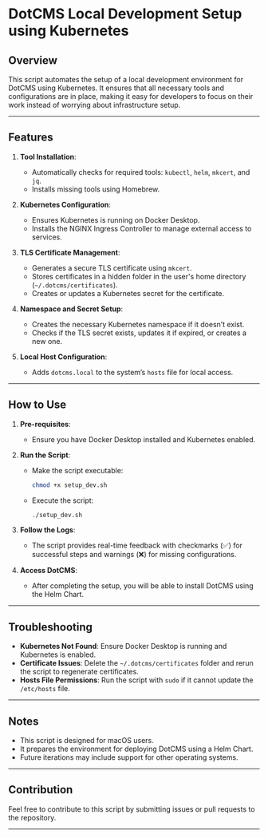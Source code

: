# DotCMS Local Development Setup using Kubernetes

## Overview
This script automates the setup of a local development environment for DotCMS using Kubernetes. It ensures that all necessary tools and configurations are in place, making it easy for developers to focus on their work instead of worrying about infrastructure setup.

---

## Features
1. **Tool Installation**:
   - Automatically checks for required tools: `kubectl`, `helm`, `mkcert`, and `jq`.
   - Installs missing tools using Homebrew.

2. **Kubernetes Configuration**:
   - Ensures Kubernetes is running on Docker Desktop.
   - Installs the NGINX Ingress Controller to manage external access to services.

3. **TLS Certificate Management**:
   - Generates a secure TLS certificate using `mkcert`.
   - Stores certificates in a hidden folder in the user's home directory (`~/.dotcms/certificates`).
   - Creates or updates a Kubernetes secret for the certificate.

4. **Namespace and Secret Setup**:
   - Creates the necessary Kubernetes namespace if it doesn’t exist.
   - Checks if the TLS secret exists, updates it if expired, or creates a new one.

5. **Local Host Configuration**:
   - Adds `dotcms.local` to the system’s `hosts` file for local access.

---

## How to Use
1. **Pre-requisites**:
   - Ensure you have Docker Desktop installed and Kubernetes enabled.

2. **Run the Script**:
   - Make the script executable:
     ```bash
     chmod +x setup_dev.sh
     ```
   - Execute the script:
     ```bash
     ./setup_dev.sh
     ```

3. **Follow the Logs**:
   - The script provides real-time feedback with checkmarks (✅) for successful steps and warnings (❌) for missing configurations.

4. **Access DotCMS**:
   - After completing the setup, you will be able to install DotCMS using the Helm Chart.

---

## Troubleshooting
- **Kubernetes Not Found**: Ensure Docker Desktop is running and Kubernetes is enabled.
- **Certificate Issues**: Delete the `~/.dotcms/certificates` folder and rerun the script to regenerate certificates.
- **Hosts File Permissions**: Run the script with `sudo` if it cannot update the `/etc/hosts` file.

---

## Notes
- This script is designed for macOS users.
- It prepares the environment for deploying DotCMS using a Helm Chart.
- Future iterations may include support for other operating systems.

---

## Contribution
Feel free to contribute to this script by submitting issues or pull requests to the repository.

---
